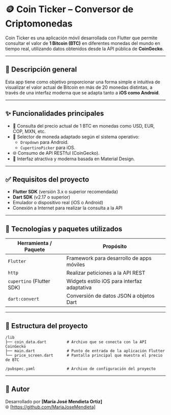 # 🪙 Coin Ticker – Conversor de Criptomonedas

Coin Ticker es una aplicación móvil desarrollada con Flutter que permite consultar el valor de **1 Bitcoin (BTC)** en diferentes monedas del mundo en tiempo real, utilizando datos obtenidos desde la API pública de **CoinGecko**.

---

## 📌 Descripción general

Esta app tiene como objetivo proporcionar una forma simple e intuitiva de visualizar el valor actual de Bitcoin en más de 20 monedas distintas, a través de una interfaz moderna que se adapta tanto a **iOS como Android**. 

---

## ✨ Funcionalidades principales

- 🔄 Consulta del precio actual de 1 BTC en monedas como USD, EUR, COP, MXN, etc.
- 📱 Selector de moneda adaptado según el sistema operativo:
    - `Dropdown` para Android.
    - `CupertinoPicker` para iOS.
- 🌐 Consumo de API RESTful (CoinGecko).
- 🔵 Interfaz atractiva y moderna basada en Material Design.

---

## ✅ Requisitos del proyecto

- **Flutter SDK** (versión 3.x o superior recomendada)
- **Dart SDK** (v2.17 o superior)
- Emulador o dispositivo real (iOS o Android)
- Conexión a Internet para realizar la consulta a la API

---

## 🧰 Tecnologías y paquetes utilizados

| Herramienta / Paquete     | Propósito                                           |
|--------------------------|----------------------------------------------------|
| `Flutter`                | Framework para desarrollo de apps móviles          |
| `http`                   | Realizar peticiones a la API REST                  |
| `cupertino` (Flutter SDK)| Widgets estilo iOS para interfaz adaptativa        |
| `dart:convert`           | Conversión de datos JSON a objetos Dart            |

---

## 📁 Estructura del proyecto

```
/lib
├── coin_data.dart         # Archivo que se conecta con la API CoinGecko
├── main.dart              # Punto de entrada de la aplicación Flutter
└── price_screen.dart      # Pantalla principal que muestra el precio de BTC

/pubspec.yaml              # Archivo de configuración del proyecto
```
---

## 👤 Autor

Desarrollado por **[María José Mendieta Ortiz]**   
🌐 [https://github.com/MariaJoseMendieta]